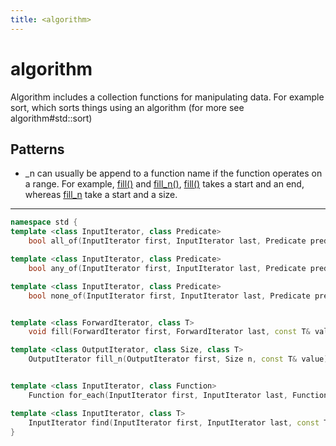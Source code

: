 ```yaml
---
title: <algorithm>
---
```

# algorithm

Algorithm includes a collection functions for manipulating data.
For example sort, which sorts things using an algorithm (for more see algorithm#std::sort)

## Patterns
- _n can usually be append to a function name if the function operates on a range. 
For example, [fill()](fill.md) and [fill_n()](fill.md), [fill()](fill.md) takes a start and an end, whereas [fill_n](fill.md) take a start and a size.

---
```cpp
namespace std {
template <class InputIterator, class Predicate> 
    bool all_of(InputIterator first, InputIterator last, Predicate pred);

template <class InputIterator, class Predicate> 
    bool any_of(InputIterator first, InputIterator last, Predicate pred);

template <class InputIterator, class Predicate> 
    bool none_of(InputIterator first, InputIterator last, Predicate pred);


template <class ForwardIterator, class T>
    void fill(ForwardIterator first, ForwardIterator last, const T& value);

template <class OutputIterator, class Size, class T>
    OutputIterator fill_n(OutputIterator first, Size n, const T& value);


template <class InputIterator, class Function> 
    Function for_each(InputIterator first, InputIterator last, Function f);

template <class InputIterator, class T>
    InputIterator find(InputIterator first, InputIterator last, const T& value);
}
```

